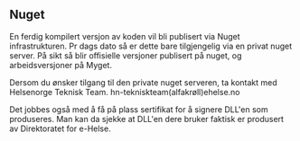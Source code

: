 ## Nuget

En ferdig kompilert versjon av koden vil bli publisert via Nuget infrastrukturen. Pr dags dato så er dette bare tilgjengelig via en privat nuget server. På sikt så blir offisielle versjoner publisert på nuget, og arbeidsversjoner på Myget.

Dersom du ønsker tilgang til den private nuget serveren, ta kontakt med Helsenorge Teknisk Team. hn-tekniskteam(alfakrøll)ehelse.no 

Det jobbes også med å få på plass sertifikat for å signere DLL'en som produseres. Man kan da sjekke at DLL'en dere bruker faktisk er produsert av Direktoratet for e-Helse.